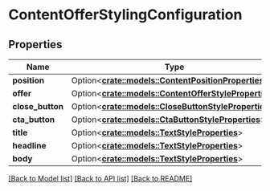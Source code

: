 # ContentOfferStylingConfiguration

## Properties

Name | Type | Description | Notes
------------ | ------------- | ------------- | -------------
**position** | Option<[**crate::models::ContentPositionProperties**](ContentPositionProperties.md)> |  | [optional]
**offer** | Option<[**crate::models::ContentOfferStyleProperties**](ContentOfferStyleProperties.md)> |  | [optional]
**close_button** | Option<[**crate::models::CloseButtonStyleProperties**](CloseButtonStyleProperties.md)> |  | [optional]
**cta_button** | Option<[**crate::models::CtaButtonStyleProperties**](CtaButtonStyleProperties.md)> |  | [optional]
**title** | Option<[**crate::models::TextStyleProperties**](TextStyleProperties.md)> |  | [optional]
**headline** | Option<[**crate::models::TextStyleProperties**](TextStyleProperties.md)> |  | [optional]
**body** | Option<[**crate::models::TextStyleProperties**](TextStyleProperties.md)> |  | [optional]

[[Back to Model list]](../README.md#documentation-for-models) [[Back to API list]](../README.md#documentation-for-api-endpoints) [[Back to README]](../README.md)



